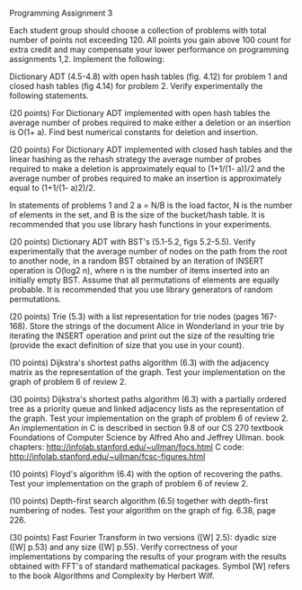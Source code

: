 Programming Assignment 3 

Each student group should choose a collection of problems with total number of points not exceeding 120. All points you gain above 100 count for extra credit and may compensate your lower performance on programming assignments 1,2.
Implement the following:

Dictionary ADT (4.5-4.8) with open hash tables (fig. 4.12) for problem 1 and closed hash tables (fig 4.14) for problem 2. Verify experimentally the following statements.

(20 points) For Dictionary ADT implemented with open hash tables the average number of probes required to make either a deletion or an insertion is O(1+ a). Find best numerical constants for deletion and insertion.

(20 points) For Dictionary ADT implemented with closed hash tables and the linear hashing as the rehash strategy the average number of probes required to make a deletion is approximately equal to (1+1/(1- a))/2 and the average number of probes required to make an insertion is approximately equal to (1+1/(1- a)2)/2.

In statements of problems 1 and 2 a = N/B is the load factor, N is the number of elements in the set, and B is the size of the bucket/hash table. It is recommended that you use library hash functions in your experiments.

(20 points) Dictionary ADT with BST's (5.1-5.2, figs 5.2-5.5). Verify experimentally that the average number of nodes on the path from the root to another node, in a random BST obtained by an iteration of INSERT operation is O(log2 n), where n is the number of items inserted into an initially empty BST. Assume that all permutations of elements are equally probable. It is recommended that you use library generators of random permutations.

(20 points) Trie (5.3) with a list representation for trie nodes (pages 167-168). Store the strings of the document Alice in Wonderland in your trie by iterating the INSERT operation and print out the size of the resulting trie (provide the exact definition of size that you use in your count).

(10 points) Dijkstra's shortest paths algorithm (6.3) with the adjacency matrix as the representation of the graph. Test your implementation on the graph of problem 6 of review 2.

(30 points) Dijkstra's shortest paths algorithm (6.3) with a partially ordered tree as a priority queue and linked adjacency lists as the representation of the graph. Test your implementation on the graph of problem 6 of review 2.
An implementation in C is described in section 9.8 of our CS 270 textbook Foundations of Computer Science by Alfred Aho and Jeffrey Ullman.
book chapters: http://infolab.stanford.edu/~ullman/focs.html 
C code: http://infolab.stanford.edu/~ullman/fcsc-figures.html
 
(10 points) Floyd's algorithm (6.4) with the option of recovering the paths. Test your implementation on the graph of problem 6 of review 2.

(10 points) Depth-first search algorithm (6.5) together with depth-first numbering of nodes. Test your algorithm on the graph of fig. 6.38, page 226.

(30 points) Fast Fourier Transform in two versions ([W] 2.5): dyadic size ([W] p.53) and any size ([W] p.55). Verify correctness of your implementations by comparing the results of your program with the results obtained with FFT's of standard mathematical packages.
Symbol [W] refers to the book Algorithms and Complexity by Herbert Wilf.
